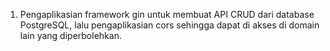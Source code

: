 1. Pengaplikasian framework gin untuk membuat API CRUD dari database PostgreSQL, lalu pengaplikasian cors sehingga dapat di akses di domain lain yang diperbolehkan. 
